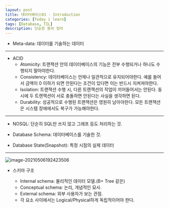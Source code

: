 ```yaml
---
layout: post
title: 데이터베이스01 - Introduction
categories: [Today i learn]
tags: [Database, TIL]
description: 단순한 용어 정리
---
```




- Meta-data: 데이터를 기술하는 데이터



-----





- ACID
  - Atomicity: 트랜잭션 안의 데이터베이스의 기능은 전부 수행되거나 하나도 수행되지 말아야한다.
  - Consistency:  데이터베이스는 언제나 일관적으로 유지되어야한다. 예를 들어서 금액이 0 이하가 되면 안된다는 조건이 있다면 이는 반드시 지켜져야한다.
  - Isolation: 트랜잭션 수행 시, 다른 트랜잭션의 작업이 끼어들어서는 안된다. 동시에 두 트랜잭션이 서로 충돌하면 안된다는 사실을 생각하면 된다.
  -  Durability: 성공적으로 수행된 트랜잭션은 영원히 남아야한다. 모든 트랜잭션은 시스템 장애에서도 복구가 가능해야한다.



-----





- NOSQL: 단순히 SQL만 쓰지 않고 그래프 등도 처리하는 것.

- Database Schema: 데이터베이스를 기술한 것.

- Database State(Snapshot): 특정 시점의 실제 데이터



-----











![image-20210506192423506](https://raw.githubusercontent.com/chunyunseo/ImageRepo/image/img/image-20210506192423506.png)

- 스키마 구조

  - Internal schema: 물리적인 데이터 모델.(B+ Tree 같은)
  - Conceptual schema: 논리, 개념적인 묘사.
  - External schema: 외부 사용자가 보는 관점.
  - 각 요소 사이에서는 Logical/Physical하게 독립적이어야 한다.

  